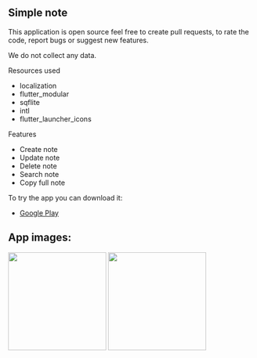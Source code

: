 ## Simple note

This application is open source feel free to create pull requests, to rate the code, report bugs or suggest new features.

We do not collect any data.

Resources used

  * localization    
  * flutter_modular    
  * sqflite    
  * intl    
  * flutter_launcher_icons

Features

  * Create note
  * Update note
  * Delete note
  * Search note
  * Copy full note


To try the app you can download it:
* [Google Play](https://play.google.com/store/apps/details?id=br.com.jbsn.simple_note)

## App images:
<img src="https://github.com/NetoBatista/simple_note/assets/23426240/25c8cb59-8245-4efb-9b41-a8c65e3c7a61" width="200" />
<img src="https://github.com/NetoBatista/simple_note/assets/23426240/242e9acf-1ad9-4677-a909-e57670822d76" width="200" />

